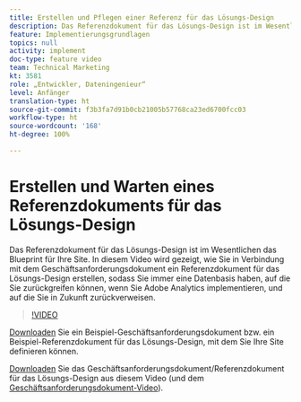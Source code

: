 ```yaml
---
title: Erstellen und Pflegen einer Referenz für das Lösungs-Design
description: Das Referenzdokument für das Lösungs-Design ist im Wesentlichen das Blueprint für Ihre Site. In diesem Video wird gezeigt, wie Sie in Verbindung mit dem Geschäftsanforderungsdokument ein Referenzdokument für das Lösungs-Design erstellen, sodass Sie immer eine Datenbasis haben, auf die Sie zurückgreifen können, wenn Sie Adobe Analytics implementieren, und auf die Sie in Zukunft zurückverweisen.
feature: Implementierungsgrundlagen
topics: null
activity: implement
doc-type: feature video
team: Technical Marketing
kt: 3581
role: „Entwickler, Dateningenieur“
level: Anfänger
translation-type: ht
source-git-commit: f3b3fa7d91b0cb21005b57768ca23ed6700fcc03
workflow-type: ht
source-wordcount: '168'
ht-degree: 100%

---
```



# Erstellen und Warten eines Referenzdokuments für das Lösungs-Design

Das Referenzdokument für das Lösungs-Design ist im Wesentlichen das Blueprint für Ihre Site. In diesem Video wird gezeigt, wie Sie in Verbindung mit dem Geschäftsanforderungsdokument ein Referenzdokument für das Lösungs-Design erstellen, sodass Sie immer eine Datenbasis haben, auf die Sie zurückgreifen können, wenn Sie Adobe Analytics implementieren, und auf die Sie in Zukunft zurückverweisen.

>[!VIDEO](https://video.tv.adobe.com/v/28754/?quality=12)

[Downloaden](https://analytics.enablementadobe.com/files/brd-sdr-sample-template.xlsx) Sie ein Beispiel-Geschäftsanforderungsdokument bzw. ein Beispiel-Referenzdokument für das Lösungs-Design, mit dem Sie Ihre Site definieren können.

[Downloaden](https://analytics.enablementadobe.com/files/geometrixx-clothiers-brd-sdr.xlsx) Sie das Geschäftsanforderungsdokument/Referenzdokument für das Lösungs-Design aus diesem Video (und dem [Geschäftsanforderungsdokument-Video](creating-a-business-requirements-document.md)).
